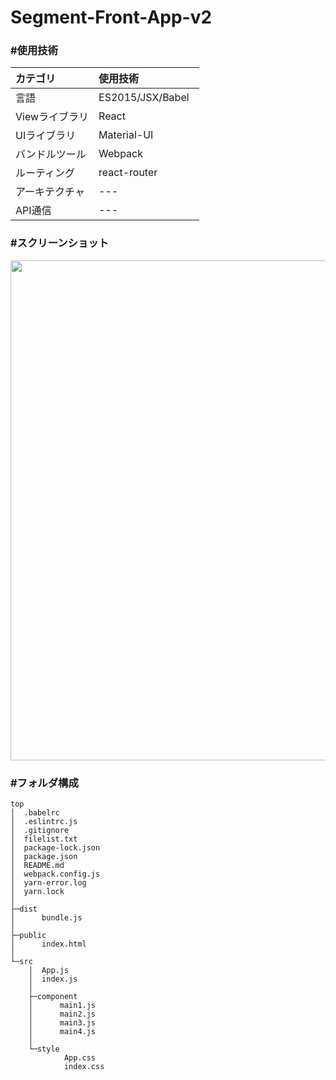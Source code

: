 # Segment-Front-App-v2


### #使用技術

| カテゴリ 　 |使用技術　　　　|      
|:----------|:----------|
| 言語       |ES2015/JSX/Babel   |     
| Viewライブラリ |React |             
| UIライブラリ |Material-UI |          
| バンドルツール |Webpack    
| ルーティング    |react-router     |
| アーキテクチャ | --- |  
| API通信 | --- |  

### #スクリーンショット

<img width="800" src="https://user-images.githubusercontent.com/28942665/33542382-3042fca8-d916-11e7-88d7-6b2f2dbc6d72.png">

### #フォルダ構成

```
top
│  .babelrc
│  .eslintrc.js
│  .gitignore
│  filelist.txt
│  package-lock.json
│  package.json
│  README.md
│  webpack.config.js
│  yarn-error.log
│  yarn.lock
│  
├─dist
│      bundle.js
│              
├─public
│      index.html
│      
└─src
    │  App.js
    │  index.js
    │  
    ├─component
    │      main1.js
    │      main2.js
    │      main3.js
    │      main4.js
    │      
    └─style
            App.css
            index.css
```




